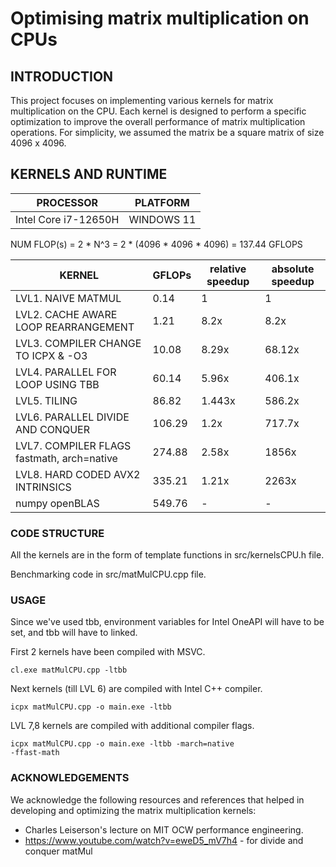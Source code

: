 # Optimising matrix multiplication on CPUs
## INTRODUCTION
This project focuses on implementing various kernels for matrix multiplication on the CPU. Each kernel is designed to perform a specific optimization to improve the overall performance of matrix multiplication operations. For simplicity, we assumed the matrix be a square matrix of size 4096 x 4096.

## KERNELS AND RUNTIME

| PROCESSOR | PLATFORM |
|--|--|
Intel Core i7-12650H | WINDOWS 11 |


NUM FLOP(s) = 2 * N^3 = 2 * (4096 * 4096 * 4096) = 137.44 GFLOPS


| KERNEL | GFLOPs | relative speedup | absolute speedup
|--------|---------|--| -- |
| LVL1. NAIVE MATMUL| 0.14 | 1 | 1 |
| LVL2. CACHE AWARE LOOP REARRANGEMENT | 1.21 | 8.2x | 8.2x |
| LVL3. COMPILER CHANGE TO ICPX & -O3 | 10.08 | 8.29x | 68.12x |
| LVL4. PARALLEL FOR LOOP USING TBB | 60.14 | 5.96x | 406.1x |
| LVL5. TILING | 86.82 | 1.443x | 586.2x |
| LVL6. PARALLEL DIVIDE AND CONQUER | 106.29 | 1.2x | 717.7x |
| LVL7. COMPILER FLAGS fastmath, arch=native | 274.88 | 2.58x | 1856x |
| LVL8. HARD CODED AVX2 INTRINSICS | 335.21 |  1.21x |  2263x |
| numpy openBLAS | 549.76 | - | - |


### CODE STRUCTURE

All the kernels are in the form of template functions in src/kernelsCPU.h file.

Benchmarking code in src/matMulCPU.cpp file.

### USAGE
Since we've used tbb, environment variables for Intel OneAPI will have to be set, and tbb will have to linked.

First 2 kernels have been compiled with MSVC.

<code>cl.exe matMulCPU.cpp -ltbb </code> 

Next kernels (till LVL 6) are compiled with Intel C++ compiler.

<code>icpx matMulCPU.cpp -o main.exe -ltbb</code>

LVL 7,8 kernels are compiled with additional compiler flags.

<code>icpx matMulCPU.cpp -o main.exe -ltbb -march=native -ffast-math</code>


### ACKNOWLEDGEMENTS
We acknowledge the following resources and references that helped in developing and optimizing the matrix multiplication kernels:

- Charles Leiserson's lecture on MIT OCW performance engineering. 
- https://www.youtube.com/watch?v=eweD5_mV7h4 - for divide and conquer matMul
